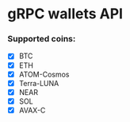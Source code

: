 # gRPC wallets API
### Supported coins:
- [x] BTC
- [x] ETH
- [x] ATOM-Cosmos
- [x] Terra-LUNA
- [x] NEAR
- [x] SOL
- [x] AVAX-C
